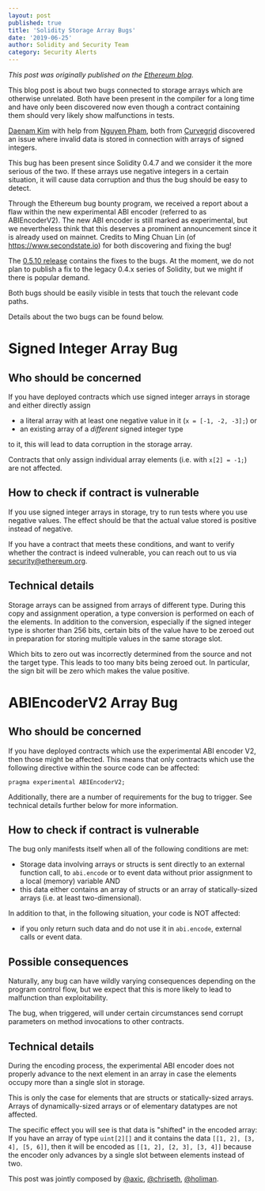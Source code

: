 ```yaml
---
layout: post
published: true
title: 'Solidity Storage Array Bugs'
date: '2019-06-25'
author: Solidity and Security Team
category: Security Alerts
---
```


_This post was originally published on the
[Ethereum blog](https://blog.ethereum.org/2019/06/25/solidity-storage-array-bugs/)._

This blog post is about two bugs connected to storage arrays which are otherwise
unrelated. Both have been present in the compiler for a long time and have only
been discovered now even though a contract containing them should very likely
show malfunctions in tests.

[Daenam Kim](https://www.linkedin.com/in/daenamkim/) with help from
[Nguyen Pham](https://www.linkedin.com/in/nguyen-pham-635748161/), both from
[Curvegrid](https://www.curvegrid.com/) discovered an issue where invalid data
is stored in connection with arrays of signed integers.

This bug has been present since Solidity 0.4.7 and we consider it the more
serious of the two. If these arrays use negative integers in a certain
situation, it will cause data corruption and thus the bug should be easy to
detect.

Through the Ethereum bug bounty program, we received a report about a flaw
within the new experimental ABI encoder (referred to as ABIEncoderV2). The new
ABI encoder is still marked as experimental, but we nevertheless think that this
deserves a prominent announcement since it is already used on mainnet. Credits
to Ming Chuan Lin (of https://www.secondstate.io) for both discovering and
fixing the bug!

The [0.5.10 release](https://github.com/ethereum/solidity/releases/tag/v0.5.10)
contains the fixes to the bugs. At the moment, we do not plan to publish a fix
to the legacy 0.4.x series of Solidity, but we might if there is popular demand.

Both bugs should be easily visible in tests that touch the relevant code paths.

Details about the two bugs can be found below.

# Signed Integer Array Bug

## Who should be concerned

If you have deployed contracts which use signed integer arrays in storage and
either directly assign

- a literal array with at least one negative value in it (`x = [-1, -2, -3];`)
  or
- an existing array of a _different_ signed integer type

to it, this will lead to data corruption in the storage array.

Contracts that only assign individual array elements (i.e. with `x[2] = -1;`)
are not affected.

## How to check if contract is vulnerable

If you use signed integer arrays in storage, try to run tests where you use
negative values. The effect should be that the actual value stored is positive
instead of negative.

If you have a contract that meets these conditions, and want to verify whether
the contract is indeed vulnerable, you can reach out to us via
security@ethereum.org.

## Technical details

Storage arrays can be assigned from arrays of different type. During this copy
and assignment operation, a type conversion is performed on each of the
elements. In addition to the conversion, especially if the signed integer type
is shorter than 256 bits, certain bits of the value have to be zeroed out in
preparation for storing multiple values in the same storage slot.

Which bits to zero out was incorrectly determined from the source and not the
target type. This leads to too many bits being zeroed out. In particular, the
sign bit will be zero which makes the value positive.

# ABIEncoderV2 Array Bug

## Who should be concerned

If you have deployed contracts which use the experimental ABI encoder V2, then
those might be affected. This means that only contracts which use the following
directive within the source code can be affected:

    pragma experimental ABIEncoderV2;

Additionally, there are a number of requirements for the bug to trigger. See
technical details further below for more information.

## How to check if contract is vulnerable

The bug only manifests itself when all of the following conditions are met:

- Storage data involving arrays or structs is sent directly to an external
  function call, to `abi.encode` or to event data without prior assignment to a
  local (memory) variable AND
- this data either contains an array of structs or an array of statically-sized
  arrays (i.e. at least two-dimensional).

In addition to that, in the following situation, your code is NOT affected:

- if you only return such data and do not use it in `abi.encode`, external calls
  or event data.

## Possible consequences

Naturally, any bug can have wildly varying consequences depending on the program
control flow, but we expect that this is more likely to lead to malfunction than
exploitability.

The bug, when triggered, will under certain circumstances send corrupt
parameters on method invocations to other contracts.

## Technical details

During the encoding process, the experimental ABI encoder does not properly
advance to the next element in an array in case the elements occupy more than a
single slot in storage.

This is only the case for elements that are structs or statically-sized arrays.
Arrays of dynamically-sized arrays or of elementary datatypes are not affected.

The specific effect you will see is that data is "shifted" in the encoded array:
If you have an array of type `uint[2][]` and it contains the data
`[[1, 2], [3, 4], [5, 6]]`, then it will be encoded as
`[[1, 2], [2, 3], [3, 4]]` because the encoder only advances by a single slot
between elements instead of two.

This post was jointly composed by [@axic](https://github.com/axic),
[@chriseth](https://github.com/chriseth),
[@holiman](https://github.com/holiman).
